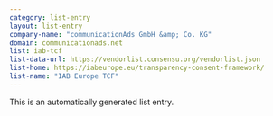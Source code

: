 ```yaml
---
category: list-entry
layout: list-entry
company-name: "communicationAds GmbH &amp; Co. KG"
domain: communicationads.net
list: iab-tcf
list-data-url: https://vendorlist.consensu.org/vendorlist.json
list-home: https://iabeurope.eu/transparency-consent-framework/
list-name: "IAB Europe TCF"
---
```


This is an automatically generated list entry.

